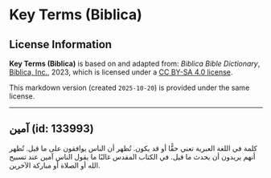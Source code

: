 # Key Terms (Biblica)

## License Information

**Key Terms (Biblica)** is based on and adapted from: _Biblica Bible Dictionary_, [Biblica, Inc.](https://www.biblica.com/), 2023, which is licensed under a [CC BY-SA 4.0 license](https://creativecommons.org/licenses/by-sa/4.0/legalcode.en).

This markdown version (created `2025-10-20`) is provided under the same license.



--------------------------------

## آمين (id: 133993)

كلمة في اللغة العبرية تعني حقًّا أو قد يكون. تُظهر أن الناس يوافقون على ما قيل. تُظهر أنهم يريدون أن يحدث ما قيل. في الكتاب المقدس غالبًا ما يقول الناس آمين عند تسبيح الله أو الصلاة أو مباركة الآخرين.


